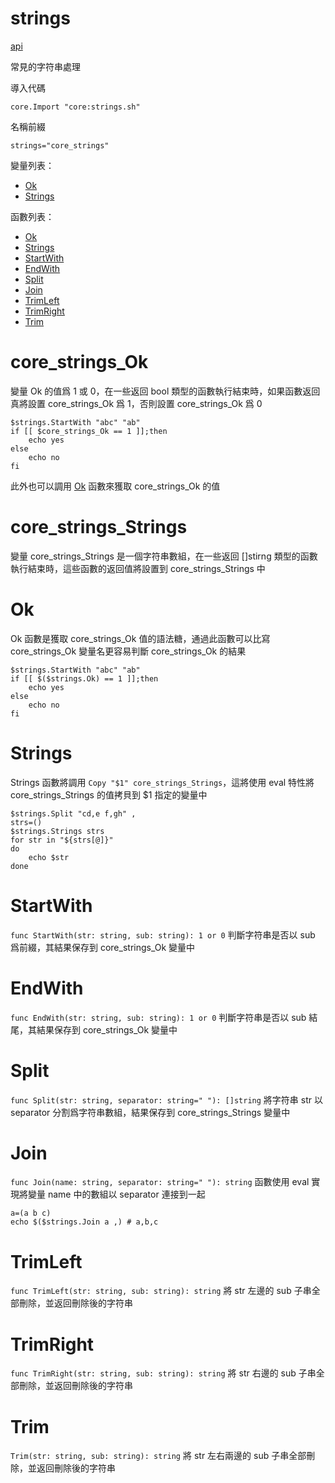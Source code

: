 # strings

[api](README.md)

常見的字符串處理

導入代碼
```
core.Import "core:strings.sh"
```

名稱前綴
```
strings="core_strings"
```

變量列表：
* [Ok](#core_strings_Ok)
* [Strings](#core_strings_Strings)

函數列表：

* [Ok](#Ok)
* [Strings](#Strings)
* [StartWith](#StartWith)
* [EndWith](#EndWith)
* [Split](#Split)
* [Join](#Join)
* [TrimLeft](#TrimLeft)
* [TrimRight](#TrimRight)
* [Trim](#Trim)

# core_strings_Ok

變量 Ok 的值爲 1 或 0，在一些返回 bool 類型的函數執行結束時，如果函數返回真將設置 core_strings_Ok 爲 1，否則設置 core_strings_Ok 爲 0

```
$strings.StartWith "abc" "ab"
if [[ $core_strings_Ok == 1 ]];then
    echo yes
else
    echo no
fi
```

此外也可以調用 [Ok](#Ok) 函數來獲取 core_strings_Ok 的值

# core_strings_Strings

變量 core_strings_Strings 是一個字符串數組，在一些返回 []stirng 類型的函數執行結束時，這些函數的返回值將設置到 core_strings_Strings 中

# Ok

Ok 函數是獲取 core_strings_Ok 值的語法糖，通過此函數可以比寫 core_strings_Ok 變量名更容易判斷 core_strings_Ok 的結果

```
$strings.StartWith "abc" "ab"
if [[ $($strings.Ok) == 1 ]];then
    echo yes
else
    echo no
fi
```

# Strings

Strings 函數將調用 `Copy "$1" core_strings_Strings`，這將使用 eval 特性將 core_strings_Strings 的值拷貝到 $1 指定的變量中

```
$strings.Split "cd,e f,gh" ,
strs=()
$strings.Strings strs
for str in "${strs[@]}"
do
    echo $str
done
```

# StartWith

`func StartWith(str: string, sub: string): 1 or 0` 判斷字符串是否以 sub 爲前綴，其結果保存到 core_strings_Ok 變量中

# EndWith

`func EndWith(str: string, sub: string): 1 or 0` 判斷字符串是否以 sub 結尾，其結果保存到 core_strings_Ok 變量中

# Split

`func Split(str: string, separator: string=" "): []string` 將字符串 str 以 separator 分割爲字符串數組，結果保存到 core_strings_Strings 變量中

# Join

`func Join(name: string, separator: string=" "): string` 函數使用 eval 實現將變量 name 中的數組以 separator 連接到一起

```
a=(a b c)
echo $($strings.Join a ,) # a,b,c
```

# TrimLeft

`func TrimLeft(str: string, sub: string): string` 將 str 左邊的 sub 子串全部刪除，並返回刪除後的字符串

# TrimRight

`func TrimRight(str: string, sub: string): string` 將 str 右邊的 sub 子串全部刪除，並返回刪除後的字符串

# Trim

`Trim(str: string, sub: string): string` 將 str 左右兩邊的 sub 子串全部刪除，並返回刪除後的字符串

